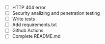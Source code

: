 - [ ] HTTP 404 error
- [ ] Security analizing and penetration testing
- [ ] Write tests
- [ ] Add requirements.txt
- [ ] Github Actions
- [ ] Complete README.md
